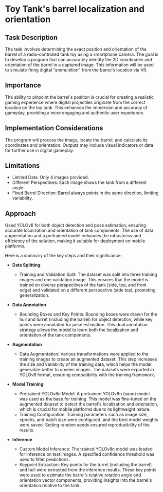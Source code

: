 # Toy Tank's barrel localization and orientation

## Task Description

The task involves determining the exact position and orientation of the barrel of a radio-controlled tank toy using a smartphone camera. The goal is to develop a program that can accurately identify the 2D coordinates and orientation of the barrel in a captured image. This information will be used to simulate firing digital "ammunition" from the barrel's location via VR.

## Importance

The ability to pinpoint the barrel's position is crucial for creating a realistic gaming experience where digital projectiles originate from the correct location on the toy tank. This enhances the immersion and accuracy of gameplay, providing a more engaging and authentic user experience.

## Implementation Considerations

The program will process the image, locate the barrel, and calculate its coordinates and orientation. Outputs may include visual indicators or data for further use in digital gameplay.

## Limitations

- Limited Data: Only 4 images provided.
- Different Perspectives: Each image shows the tank from a different angle.
- Fixed Barrel Direction: Barrel always points in the same direction, limiting variability.

## Approach

Used YOLOv8 for both object detection and pose estimation, ensuring accurate localization and orientation of tank components. The use of data augmentation and a pretrained model enhances the robustness and efficiency of the solution, making it suitable for deployment on mobile platforms.

Here is a summary of the key steps and their significance:
- **Data Splitting**

    - Training and Validation Split: The dataset was split into three training images and one validation image. This ensures that the model is trained on diverse perspectives of the tank (side, top, and front edge) and validated on a different perspective (side top), promoting generalization.

- **Data Annotation**

    - Bounding Boxes and Key Points: Bounding boxes were drawn for the hull and turret (including the barrel) for object detection, while key points were annotated for pose estimation. This dual annotation strategy allows the model to learn both the localization and orientation of the tank components.

- **Augmentation**

    - Data Augmentation: Various transformations were applied to the training images to create an augmented dataset. This step increases the size and variability of the training data, which helps the model generalize better to unseen images. The datasets were exported in YOLOv8 format, ensuring compatibility with the training framework.

- **Model Training**

    - Pretrained YOLOv8n Model: A pretrained YOLOv8n (nano) model was used as the base for training. This model was fine-tuned on the augmented dataset to detect the barrel's localization and orientation, which is crucial for mobile platforms due to its lightweight nature.
    - Training Configuration: Training parameters such as image size, epochs, and batch size were configured, and the best model weights were saved. Setting random seeds ensured reproducibility of the results.

- **Inference**

    - Custom Model Inference: The trained YOLOv8n model was loaded for inference on test images. A specified confidence threshold was used to filter predictions.
    - Keypoint Extraction: Key points for the turret (including the barrel) and hull were extracted from the inference results. These key points were used to estimate the barrel’s relative rotation angle and orientation vector components, providing insights into the barrel's orientation relative to the tank.
